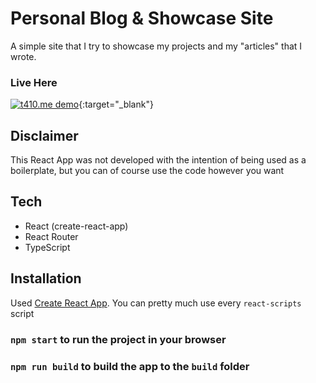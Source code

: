 # Personal Blog & Showcase Site

A simple site that I try to showcase my projects and my "articles" that I wrote.

### Live Here

[![t410.me demo](https://img.shields.io/badge/-t410.me-green?style=for-the-badge&link=https://t410.me/)](https://t410.me/){:target="\_blank"}

## Disclaimer

This React App was not developed with the intention of being used as a boilerplate, but you can of course use the code however you want

## Tech

- React (create-react-app)
- React Router
- TypeScript

## Installation

Used [Create React App](https://github.com/facebook/create-react-app). You can pretty much use every `react-scripts` script

### `npm start` to run the project in your browser

### `npm run build` to build the app to the `build` folder
